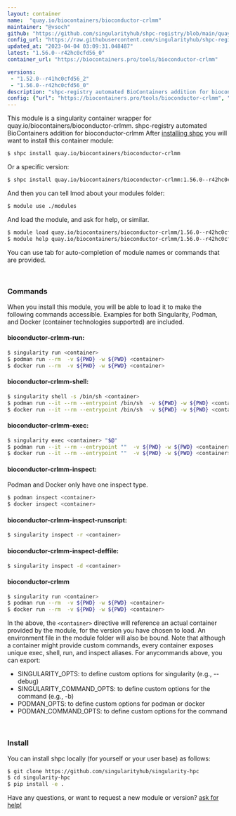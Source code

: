 ```yaml
---
layout: container
name:  "quay.io/biocontainers/bioconductor-crlmm"
maintainer: "@vsoch"
github: "https://github.com/singularityhub/shpc-registry/blob/main/quay.io/biocontainers/bioconductor-crlmm/container.yaml"
config_url: "https://raw.githubusercontent.com/singularityhub/shpc-registry/main/quay.io/biocontainers/bioconductor-crlmm/container.yaml"
updated_at: "2023-04-04 03:09:31.048487"
latest: "1.56.0--r42hc0cfd56_0"
container_url: "https://biocontainers.pro/tools/bioconductor-crlmm"

versions:
 - "1.52.0--r41hc0cfd56_2"
 - "1.56.0--r42hc0cfd56_0"
description: "shpc-registry automated BioContainers addition for bioconductor-crlmm"
config: {"url": "https://biocontainers.pro/tools/bioconductor-crlmm", "maintainer": "@vsoch", "description": "shpc-registry automated BioContainers addition for bioconductor-crlmm", "latest": {"1.56.0--r42hc0cfd56_0": "sha256:9fc9b85f76eead221ced7fa7da15c65cae123d9a30d9d53a3f4257891454fea5"}, "tags": {"1.52.0--r41hc0cfd56_2": "sha256:8f55a6dd6b6f55ee172c2f84c64300835a59ca469cd645cc8316086c114a19a8", "1.56.0--r42hc0cfd56_0": "sha256:9fc9b85f76eead221ced7fa7da15c65cae123d9a30d9d53a3f4257891454fea5"}, "docker": "quay.io/biocontainers/bioconductor-crlmm"}
---
```


This module is a singularity container wrapper for quay.io/biocontainers/bioconductor-crlmm.
shpc-registry automated BioContainers addition for bioconductor-crlmm
After [installing shpc](#install) you will want to install this container module:


```bash
$ shpc install quay.io/biocontainers/bioconductor-crlmm
```

Or a specific version:

```bash
$ shpc install quay.io/biocontainers/bioconductor-crlmm:1.56.0--r42hc0cfd56_0
```

And then you can tell lmod about your modules folder:

```bash
$ module use ./modules
```

And load the module, and ask for help, or similar.

```bash
$ module load quay.io/biocontainers/bioconductor-crlmm/1.56.0--r42hc0cfd56_0
$ module help quay.io/biocontainers/bioconductor-crlmm/1.56.0--r42hc0cfd56_0
```

You can use tab for auto-completion of module names or commands that are provided.

<br>

### Commands

When you install this module, you will be able to load it to make the following commands accessible.
Examples for both Singularity, Podman, and Docker (container technologies supported) are included.

#### bioconductor-crlmm-run:

```bash
$ singularity run <container>
$ podman run --rm  -v ${PWD} -w ${PWD} <container>
$ docker run --rm  -v ${PWD} -w ${PWD} <container>
```

#### bioconductor-crlmm-shell:

```bash
$ singularity shell -s /bin/sh <container>
$ podman run --it --rm --entrypoint /bin/sh  -v ${PWD} -w ${PWD} <container>
$ docker run --it --rm --entrypoint /bin/sh  -v ${PWD} -w ${PWD} <container>
```

#### bioconductor-crlmm-exec:

```bash
$ singularity exec <container> "$@"
$ podman run --it --rm --entrypoint ""  -v ${PWD} -w ${PWD} <container> "$@"
$ docker run --it --rm --entrypoint ""  -v ${PWD} -w ${PWD} <container> "$@"
```

#### bioconductor-crlmm-inspect:

Podman and Docker only have one inspect type.

```bash
$ podman inspect <container>
$ docker inspect <container>
```

#### bioconductor-crlmm-inspect-runscript:

```bash
$ singularity inspect -r <container>
```

#### bioconductor-crlmm-inspect-deffile:

```bash
$ singularity inspect -d <container>
```



#### bioconductor-crlmm

```bash
$ singularity run <container>
$ podman run --rm  -v ${PWD} -w ${PWD} <container>
$ docker run --rm  -v ${PWD} -w ${PWD} <container>
```


In the above, the `<container>` directive will reference an actual container provided
by the module, for the version you have chosen to load. An environment file in the
module folder will also be bound. Note that although a container
might provide custom commands, every container exposes unique exec, shell, run, and
inspect aliases. For anycommands above, you can export:

 - SINGULARITY_OPTS: to define custom options for singularity (e.g., --debug)
 - SINGULARITY_COMMAND_OPTS: to define custom options for the command (e.g., -b)
 - PODMAN_OPTS: to define custom options for podman or docker
 - PODMAN_COMMAND_OPTS: to define custom options for the command

<br>

### Install

You can install shpc locally (for yourself or your user base) as follows:

```bash
$ git clone https://github.com/singularityhub/singularity-hpc
$ cd singularity-hpc
$ pip install -e .
```

Have any questions, or want to request a new module or version? [ask for help!](https://github.com/singularityhub/singularity-hpc/issues)